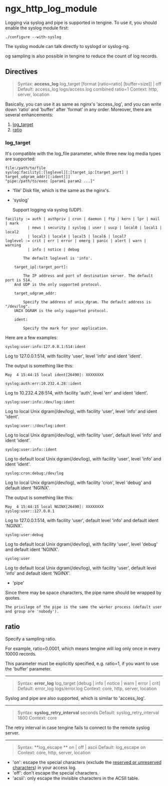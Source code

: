 # ngx_http_log_module

Logging via syslog and pipe is supported in tengine. To use it, you should enable the syslog module first:

`./configure --with-syslog`

The syslog module can talk directly to syslogd or syslog-ng.

og sampling is also possible in tengine to reduce the count of log records.

## Directives

> Syntax: **access_log** log_target [format [ratio=ratio] [buffer=size]] | off
> Default: access_log logs/access.log combined ratio=1
> Context: http, server, location

Basically, you can use it as same as nginx's 'access_log', and you can write down 'ratio' and 'buffer' after 'format' in any order.
Moreover, there are several enhancements: 

1.  [log_target](#log_target)
2.  [ratio](#ratio)

### log_target

It's compatible with the log_file parameter, while three new log media types are supported:

```
file:/path/to/file
syslog:facility[:[loglevel][:[target_ip:[target_port] | target_udgram_addr][:ident]]]
"pipe:/path/to/exec [param1 param2 ...]"
```

*   'file'
Disk file, which is the same as the nginx's.
*   'syslog'

    Support logging via syslog (UDP).

```
facility := auth | authpriv | cron | daemon | ftp | kern | lpr | mail | mark
          | news | security | syslog | user | uucp | local0 | local1 | local2
          | local3 | local4 | local5 | local6 | local7
loglevel := crit | err | error | emerg | panic | alert | warn | warning
          | info | notice | debug

        The default loglevel is 'info'.

    target_ip[:target_port]:

        The IP address and port of destination server. The default port is 514.
    And UDP is the only supported protocol.

    target_udgram_addr:

        Specify the address of unix_dgram. The default address is "/dev/log".
    UNIX DGRAM is the only supported protocol.

    ident:

        Specify the mark for your application.
```

Here are a few examples:

```
syslog:user:info:127.0.0.1:514:ident
```

Log to 127.0.0.1:514, with facility 'user', level 'info' and ident 'ident'.

The output is something like this:

```
May  4 15:44:15 local ident[26490]: XXXXXXXX

syslog:auth:err:10.232.4.28::ident
```

Log to 10.232.4.28:514, with facility 'auth', level 'err' and ident 'ident'.

```
syslog:user:info:/dev/log:ident
```

Log to local Unix dgram(/dev/log), with facility 'user', level 'info' and ident 'ident'.

```
syslog:user::/dev/log:ident
```

Log to local Unix dgram(/dev/log), with facility 'user', default level 'info' and ident 'ident'.

```
syslog:user:info::ident
```

Log to default local Unix dgram(/dev/log), with facility 'user', level 'info' and ident 'ident'.

```
syslog:cron:debug:/dev/log
```

Log to local Unix dgram(/dev/log), with facility 'cron', level 'debug' and default ident 'NGINX'.

The output is something like this:

```
May  4 15:44:15 local NGINX[26490]: XXXXXXXX
syslog:user::127.0.0.1

```

Log to 127.0.0.1:514, with facility 'user', default level 'info' and default ident 'NGINX'.

```
syslog:user:debug
```

Log to default local Unix dgram(/dev/log), with facility 'user', level 'debug' and default ident 'NGINX'.

```
syslog:user
```

Log to default local Unix dgram(/dev/log), with facility 'user', default level 'info' and default ident 'NGINX'.

*   'pipe'

Since there may be space characters, the pipe name should be wrapped by quotes.

    The privilege of the pipe is the same the worker process (default user and group are 'nobody').

## ratio

Specify a sampling ratio.

For example, ratio=0.0001, which means tengine will log only once in every 10000 records.

This parameter must be explicitly specified, e.g. ratio=1, if you want to use the 'buffer' parameter.

---

> Syntax: **error_log** log_target [debug | info | notice | warn | error | crit]
> Default: error_log logs/error.log
> Context: core, http, server, location

Syslog and pipe are also supported, which is similar to 'access_log'.

---

> Syntax: **syslog_retry_interval** seconds
> Default: syslog_retry_interval 1800
> Context: core

The retry interval in case tengine fails to connect to the remote syslog server. 

---

> Syntax: **log_escape ** on | off | ascii
> Default: log_escape on
> Context: core, http, server, location

*   'on': escape the special characters (exclude the [reserved or unreserved characters](http://en.wikipedia.org/wiki/Percent-encoding#Types_of_URI_characters)) in your access log.
*   'off': don't escape the special characters.
*   'acsii': only escape the invisible characters in the ACSII table.
